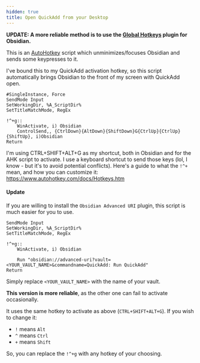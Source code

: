 ```yaml
---
hidden: true
title: Open QuickAdd from your Desktop
---
```


**UPDATE: A more reliable method is to use the [Global Hotkeys](https://github.com/mjessome/obsidian-global-hotkeys) plugin for Obsidian.**

This is an [AutoHotkey](https://www.autohotkey.com/) script which unminimizes/focuses Obsidian and sends some keypresses to it.

I've bound this to my QuickAdd activation hotkey, so this script automatically brings Obsidian to the front of my screen with QuickAdd open.

```ahk
#SingleInstance, Force
SendMode Input
SetWorkingDir, %A_ScriptDir%
SetTitleMatchMode, RegEx

!^+g::
    WinActivate, i) Obsidian
    ControlSend,, {CtrlDown}{AltDown}{ShiftDown}G{CtrlUp}{CtrlUp}{ShiftUp}, i)Obsidian
Return
```

I'm using CTRL+SHIFT+ALT+G as my shortcut, both in Obsidian and for the AHK script to activate. I use a keyboard shortcut to send those keys (lol, I know - but it's to avoid potential conflicts).
Here's a guide to what the `!^+` mean, and how you can customize it: https://www.autohotkey.com/docs/Hotkeys.htm

#### Update

If you are willing to install the `Obsidian Advanced URI` plugin, this script is much easier for you to use.

```ahk
SendMode Input
SetWorkingDir, %A_ScriptDir%
SetTitleMatchMode, RegEx

!^+g::
    WinActivate, i) Obsidian

    Run "obsidian://advanced-uri?vault=<YOUR_VAULT_NAME>&commandname=QuickAdd: Run QuickAdd"
Return
```

Simply replace `<YOUR_VAULT_NAME>` with the name of your vault.

**This version is more reliable**, as the other one can fail to activate occasionally.

It uses the same hotkey to activate as above (`CTRL+SHIFT+ALT+G`). If you wish to change it:

-   `!` means `Alt`
-   `^` means `Ctrl`
-   `+` means `Shift`

So, you can replace the `!^+g` with any hotkey of your choosing.
